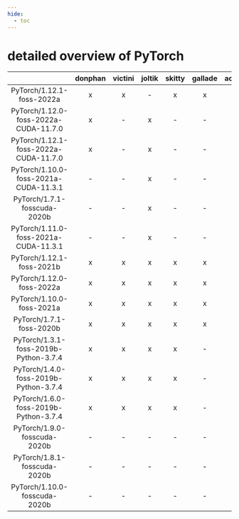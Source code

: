 ```yaml
---
hide:
  - toc
---
```


detailed overview of PyTorch
============================

| |donphan|victini|joltik|skitty|gallade|accelgor|swalot|doduo|
| :---: | :---: | :---: | :---: | :---: | :---: | :---: | :---: | :---: |
|PyTorch/1.12.1-foss-2022a|x|x|-|x|x|x|x|x|
|PyTorch/1.12.0-foss-2022a-CUDA-11.7.0|x|-|x|-|-|x|-|-|
|PyTorch/1.12.1-foss-2022a-CUDA-11.7.0|x|-|x|-|-|-|-|-|
|PyTorch/1.10.0-foss-2021a-CUDA-11.3.1|-|-|x|-|-|x|-|-|
|PyTorch/1.7.1-fosscuda-2020b|-|-|x|-|-|x|-|-|
|PyTorch/1.11.0-foss-2021a-CUDA-11.3.1|-|-|x|-|-|x|-|-|
|PyTorch/1.12.1-foss-2021b|x|x|x|x|x|-|x|x|
|PyTorch/1.12.0-foss-2022a|x|x|x|x|x|x|x|x|
|PyTorch/1.10.0-foss-2021a|x|x|x|x|x|x|x|x|
|PyTorch/1.7.1-foss-2020b|x|x|x|x|x|-|x|x|
|PyTorch/1.3.1-foss-2019b-Python-3.7.4|x|x|x|x|-|-|-|x|
|PyTorch/1.4.0-foss-2019b-Python-3.7.4|x|x|x|x|-|-|-|x|
|PyTorch/1.6.0-foss-2019b-Python-3.7.4|x|x|x|x|-|-|-|x|
|PyTorch/1.9.0-fosscuda-2020b|-|-|-|-|-|x|-|-|
|PyTorch/1.8.1-fosscuda-2020b|-|-|-|-|-|x|-|-|
|PyTorch/1.10.0-fosscuda-2020b|-|-|-|-|-|x|-|-|
